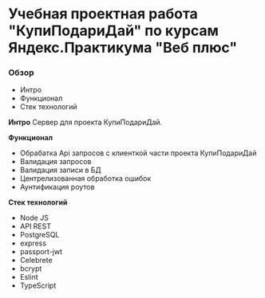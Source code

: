 # Учебная проектная работа "КупиПодариДай" по курсам Яндекс.Практикума "Веб плюс"

### Обзор
* Интро
* Функционал
* Стек технологий

**Интро**
Сервер для проекта КупиПодариДай.

**Функционал**
* Обрабатка Api запросов с клиенткой части проекта КупиПодариДай
* Валидация запросов
* Валидация записи в БД
* Центрелизованная обработка ошибок
* Аунтификация роутов

**Стек технологий**
* Node JS
* API REST
* PostgreSQL
* express
* passport-jwt
* Celebrete
* bcrypt
* Eslint
* TypeScript
